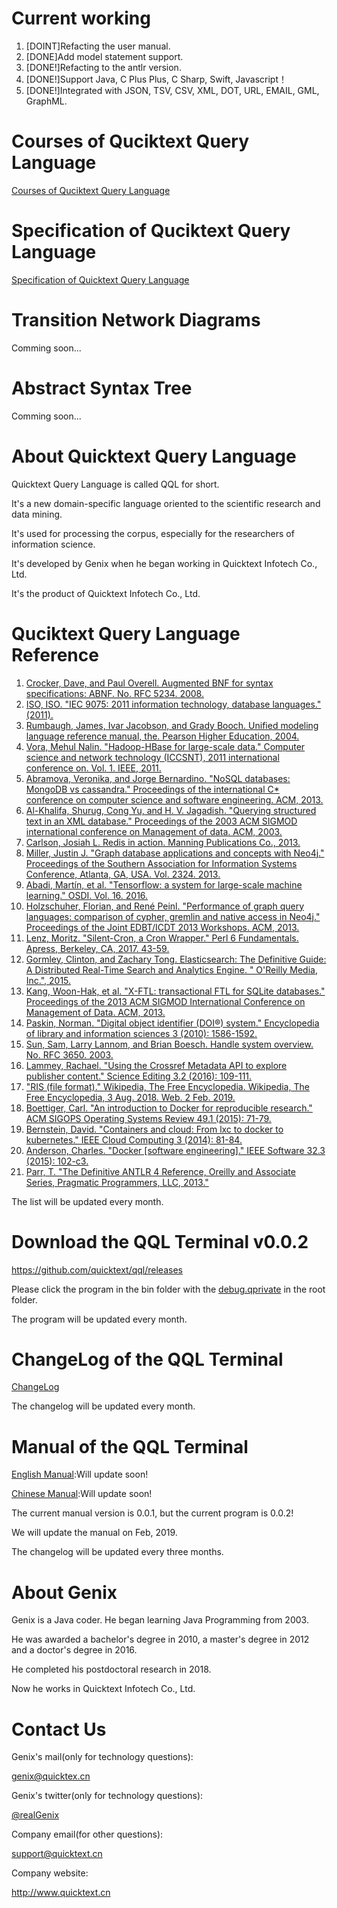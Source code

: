 # Current working

1. [DOINT]Refacting the user manual.
2. [DONE]Add model statement support. 
3. [DONE!]Refacting to the antlr version.
4. [DONE!]Support Java, C Plus Plus, C Sharp, Swift, Javascript！
5. [DONE!]Integrated with JSON, TSV, CSV, XML, DOT, URL, EMAIL, GML, GraphML.

# Courses of Quciktext Query Language

[Courses of Quciktext Query Language ](courses.md)

# Specification of Quciktext Query Language

[Specification of Quicktext Query Language](specification.md)

# Transition Network Diagrams

Comming soon...

# Abstract Syntax Tree

Comming soon...


# About Quicktext Query Language

Quicktext Query Language is called QQL for short.

It's a new domain-specific language oriented to the scientific research and data mining.

It's used for processing the corpus, especially for the researchers of information science.

It's developed by Genix when he began working in Quicktext Infotech Co., Ltd.

It's the product of Quicktext Infotech Co., Ltd.

# Quciktext Query Language Reference

1. [Crocker, Dave, and Paul Overell. Augmented BNF for syntax specifications: ABNF. No. RFC 5234. 2008.](https://tools.ietf.org/html/rfc5234)
2. [ISO, ISO. "IEC 9075: 2011 information technology, database languages." (2011).](https://www.iso.org/standard/53681.html)
3. [Rumbaugh, James, Ivar Jacobson, and Grady Booch. Unified modeling language reference manual, the. Pearson Higher Education, 2004.](https://dl.acm.org/citation.cfm?id=993859)
4. [Vora, Mehul Nalin. "Hadoop-HBase for large-scale data." Computer science and network technology (ICCSNT), 2011 international conference on. Vol. 1. IEEE, 2011.](https://ieeexplore.ieee.org/abstract/document/6182030)
5. [Abramova, Veronika, and Jorge Bernardino. "NoSQL databases: MongoDB vs cassandra." Proceedings of the international C* conference on computer science and software engineering. ACM, 2013.](https://dl.acm.org/citation.cfm?id=2494447)
6. [Al-Khalifa, Shurug, Cong Yu, and H. V. Jagadish. "Querying structured text in an XML database." Proceedings of the 2003 ACM SIGMOD international conference on Management of data. ACM, 2003.](http://dbgroup.eecs.umich.edu/files/yu-sigmod03.pdf)
7. [Carlson, Josiah L. Redis in action. Manning Publications Co., 2013.](https://dl.acm.org/citation.cfm?id=2505464)
8. [Miller, Justin J. "Graph database applications and concepts with Neo4j." Proceedings of the Southern Association for Information Systems Conference, Atlanta, GA, USA. Vol. 2324. 2013.](https://pdfs.semanticscholar.org/322a/6e1f464330751dea2eb6beecac24466322ad.pdf)
9. [Abadi, Martín, et al. "Tensorflow: a system for large-scale machine learning." OSDI. Vol. 16. 2016.](https://www.usenix.org/system/files/conference/osdi16/osdi16-abadi.pdf)
10. [Holzschuher, Florian, and René Peinl. "Performance of graph query languages: comparison of cypher, gremlin and native access in Neo4j." Proceedings of the Joint EDBT/ICDT 2013 Workshops. ACM, 2013.](https://www.researchgate.net/profile/Rene_Peinl/publication/258317367_Performance_of_graph_query_languages_Comparison_of_cypher_gremlin_and_native_access_in_Neo4j/links/00463527cac7246c47000000.pdf)
11. [Lenz, Moritz. "Silent-Cron, a Cron Wrapper." Perl 6 Fundamentals. Apress, Berkeley, CA, 2017. 43-59.](https://link.springer.com/chapter/10.1007/978-1-4302-6152-0_11)
12. [Gormley, Clinton, and Zachary Tong. Elasticsearch: The Definitive Guide: A Distributed Real-Time Search and Analytics Engine. " O'Reilly Media, Inc.", 2015.](http://www.socallinuxexpo.org/scale12x-supporting/default/files/presentations/Scale12x%20-%20Intro%20to%20Elasticsearch%20%28Kluge%29.pdf)
13. [Kang, Woon-Hak, et al. "X-FTL: transactional FTL for SQLite databases." Proceedings of the 2013 ACM SIGMOD International Conference on Management of Data. ACM, 2013.](http://dbs.snu.ac.kr/bkmoon/papers/sigmod13xftl.pdf)
14. [Paskin, Norman. "Digital object identifier (DOI®) system." Encyclopedia of library and information sciences 3 (2010): 1586-1592.](http://0-www.doi.org.library.touro.edu/overview/DOI-ELIS-Paskin.pdf)
15. [Sun, Sam, Larry Lannom, and Brian Boesch. Handle system overview. No. RFC 3650. 2003.](https://www.rfc-editor.org/rfc/pdfrfc/rfc3650.txt.pdf)
16. [Lammey, Rachael. "Using the Crossref Metadata API to explore publisher content." Science Editing 3.2 (2016): 109-111.](https://www.e-sciencecentral.org/articles/SC000017268)
17. ["RIS (file format)." Wikipedia, The Free Encyclopedia. Wikipedia, The Free Encyclopedia, 3 Aug. 2018. Web. 2 Feb. 2019.](https://en.wikipedia.org/wiki/RIS_(file_format))
18. [Boettiger, Carl. "An introduction to Docker for reproducible research." ACM SIGOPS Operating Systems Review 49.1 (2015): 71-79.](https://dl.acm.org/citation.cfm?id=2723882)
19. [Bernstein, David. "Containers and cloud: From lxc to docker to kubernetes." IEEE Cloud Computing 3 (2014): 81-84.](https://www.computer.org/csdl/mags/cd/2014/03/mcd2014030081-abs.html)
20. [Anderson, Charles. "Docker [software engineering]." IEEE Software 32.3 (2015): 102-c3.](https://ieeexplore.ieee.org/abstract/document/7093032)
21. [Parr, T. "The Definitive ANTLR 4 Reference, Oreilly and Associate Series, Pragmatic Programmers, LLC, 2013."](http://books.google.com.ar/books)

The list will be updated every month.

# Download the QQL Terminal v0.0.2

<https://github.com/quicktext/qql/releases>

Please click the program in the bin folder with the [debug.qprivate](http://www.quicktext.cn/debug.qprivate) in the root folder.

The program will be updated every month.

# ChangeLog of the QQL Terminal

[ChangeLog](changelog.md)

The changelog will be updated every month.

# Manual of the QQL Terminal

[English Manual](#):Will update soon!

[Chinese Manual](#):Will update soon!

The current manual version is 0.0.1, but the current program is 0.0.2!

We will update the manual on Feb, 2019.

The changelog will be updated every three months.

# About Genix

Genix is a Java coder. He began learning Java Programming from 2003.

He was awarded a bachelor's degree in 2010, a master's degree in 2012 and a doctor's degree in 2016. 

He completed his postdoctoral research in 2018.

Now he works in Quicktext Infotech Co., Ltd.

# Contact Us

Genix's mail(only for technology questions): 

genix@quicktex.cn

Genix's twitter(only for technology questions): 

[@realGenix](https://twitter.com/realGenix)

Company email(for other questions): 

support@quicktext.cn

Company website: 

<http://www.quicktext.cn>

